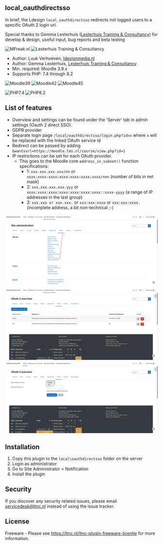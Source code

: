 ## local_oauthdirectsso

In brief, the Ldesign `local_oauthdirectsso` redirects not logged users to a specific OAuth 2 login url.
 
Special thanks to Gemma Lesterhuis ([Lesterhuis Training & Consultancy](https://ltnc.nl/)) for develop & design, useful input, bug reports and beta testing

![MFreak.nl](https://ldesignmedia.nl/logo_small.png)
![Lesterhuis Training & Consultancy](https://ldesignmedia.nl/logo_small_ltnc.png)

* Author: Luuk Verhoeven, [ldesignmedia.nl](https://ldesignmedia.nl/)
* Author: Gemma Lesterhuis, [Lesterhuis Training & Consultancy](https://ltnc.nl/)
* Min. required: Moodle 3.9.x
* Supports PHP: 7.4 through 8.2

![Moodle39](https://img.shields.io/badge/moodle-3.9-brightgreen.svg)
![Moodle42](https://img.shields.io/badge/moodle-4.2-brightgreen.svg)
![Moodle45](https://img.shields.io/badge/moodle-4.5-brightgreen.svg)

![PHP7.4](https://img.shields.io/badge/PHP-7.4-brightgreen.svg)
![PHP8.2](https://img.shields.io/badge/PHP-8.2-brightgreen.svg)

## List of features
- Overview and settings can be found under the 'Server' tab in admin settings (Oauth 2 direct SSO).
- GDPR provider
- Separate login page `/local/oauthdirectsso/login.php?id=x` where `x` will be replaced with the linked OAuth service id
- Redirect can be passed by adding `&wantsurl=https://moodle.lms.nl/course/view.php?id=1`
- IP restrictions can be set for each OAuth provider.
    - This goes to the Moodle core `address_in_subnet()` function specifications:
      - 1: `xxx.xxx.xxx.xxx/nn` or `xxxx:xxxx:xxxx:xxxx:xxxx:xxxx:xxxx/nnn`          (number of bits in net mask)
      - 2: `xxx.xxx.xxx.xxx-yyy` or  `xxxx:xxxx:xxxx:xxxx:xxxx:xxxx:xxxx::xxxx-yyyy` (a range of IP addresses in the last group)
      - 3: `xxx.xxx or xxx.xxx.` or `xxx:xxx:xxxx` or `xxx:xxx:xxxx.`                (incomplete address, a bit non-technical ;-)

![Admin](pix/admin.png)
![Overview](pix/overview.png)
![Add](pix/add.png)


## Installation
1.  Copy this plugin to the `local\oauthdirectsso` folder on the server
2.  Login as administrator
3.  Go to Site Administrator > Notification
4.  Install the plugin

## Security

If you discover any security related issues, please email [servicedesk@ltnc.nl](mailto:servicedesk@ltnc.nl) instead of using the issue tracker.

## License

Freeware -  Please see https://ltnc.nl/ltnc-plugin-freeware-licentie for more information.
